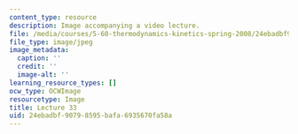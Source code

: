 ```yaml
---
content_type: resource
description: Image accompanying a video lecture.
file: /media/courses/5-60-thermodynamics-kinetics-spring-2008/24ebadbf90798595bafa6935670fa58a_lec33_th.jpg
file_type: image/jpeg
image_metadata:
  caption: ''
  credit: ''
  image-alt: ''
learning_resource_types: []
ocw_type: OCWImage
resourcetype: Image
title: Lecture 33
uid: 24ebadbf-9079-8595-bafa-6935670fa58a
---
```

